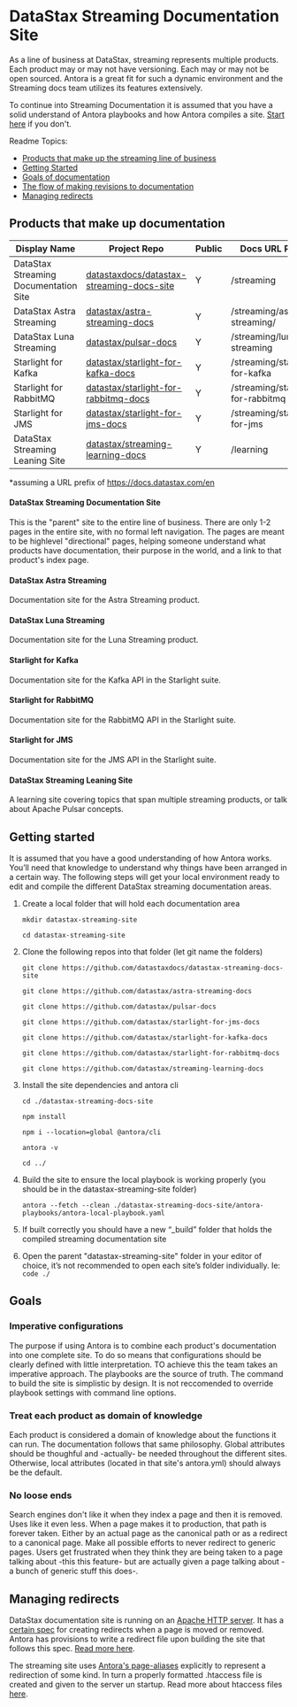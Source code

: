 # DataStax Streaming Documentation Site

As a line of business at DataStax, streaming represents multiple products. Each product may or may not have versioning. Each may or may not be open sourced. Antora is a great fit for such a dynamic environment and the Streaming docs team utilizes its features extensively.

To continue into Streaming Documentation it is assumed that you have a solid understand of Antora playbooks and how Antora compiles a site. [Start here](https://docs.antora.org/antora/latest/how-antora-works/) if you don't.

Readme Topics:

- [Products that make up the streaming line of business](#products-that-make-up-documentation)
- [Getting Started](#getting-started)
- [Goals of documentation](#goals)
- [The flow of making revisions to documentation](#making-revisions-to-documentation)
- [Managing redirects](#managing-redirects)

## Products that make up documentation

| Display Name                             | Project Repo                                                                                      | Public | Docs URL Path*                    |
|------------------------------------------|---------------------------------------------------------------------------------------------------|--------|-----------------------------------|
| DataStax Streaming Documentation Site    | [datastaxdocs/datastax-streaming-docs-site](https://github.com/datastaxdocs/datastax-streaming-docs-site) | Y      | /streaming                        |
| DataStax Astra Streaming                 | [datastax/astra-streaming-docs](https://github.com/datastax/astra-streaming-docs)                 | Y      | /streaming/astra-streaming/       |
| DataStax Luna Streaming                  | [datastax/pulsar-docs](https://github.com/datastax/pulsar-docs)                                   | Y      | /streaming/luna-streaming         |
| Starlight for Kafka                      | [datastax/starlight-for-kafka-docs](https://github.com/datastax/starlight-for-kafka-docs)         | Y      | /streaming/starlight-for-kafka    |
| Starlight for RabbitMQ                   | [datastax/starlight-for-rabbitmq-docs](https://github.com/datastax/starlight-for-rabbitmq-docs)   | Y      | /streaming/starlight-for-rabbitmq |
| Starlight for JMS                        | [datastax/starlight-for-jms-docs](https://github.com/datastax/starlight-for-jms-docs)             | Y      | /streaming/starlight-for-jms      |
| DataStax Streaming Leaning Site          | [datastax/streaming-learning-docs](https://github.com/datastax/streaming-learning-docs)           |Y| /learning                         |

*assuming a URL prefix of https://docs.datastax.com/en

#### DataStax Streaming Documentation Site

This is the "parent" site to the entire line of business. There are only 1-2 pages in the entire site, with no formal left navigation. The pages are meant to be highlevel "directional" pages, helping someone understand what products have documentation, their purpose in the world, and a link to that product's index page.

#### DataStax Astra Streaming

Documentation site for the Astra Streaming product.

#### DataStax Luna Streaming

Documentation site for the Luna Streaming product.

#### Starlight for Kafka

Documentation site for the Kafka API in the Starlight suite.

#### Starlight for RabbitMQ

Documentation site for the RabbitMQ API in the Starlight suite.

#### Starlight for JMS

Documentation site for the JMS API in the Starlight suite.

#### DataStax Streaming Leaning Site

A learning site covering topics that span multiple streaming products, or talk about Apache Pulsar concepts.

## Getting started

It is assumed that you have a good understanding of how Antora works. You’ll need that knowledge to understand why things have been arranged in a certain way. The following steps will get your local environment ready to edit and compile the different DataStax streaming documentation areas.

1. Create a local folder that will hold each documentation area
  
    `mkdir datastax-streaming-site`

    `cd datastax-streaming-site`

2. Clone the following repos into that folder (let git name the folders)

   `git clone https://github.com/datastaxdocs/datastax-streaming-docs-site`

   `git clone https://github.com/datastax/astra-streaming-docs`

   `git clone https://github.com/datastax/pulsar-docs`

   `git clone https://github.com/datastax/starlight-for-jms-docs`

   `git clone https://github.com/datastax/starlight-for-kafka-docs`

   `git clone https://github.com/datastax/starlight-for-rabbitmq-docs`

   `git clone https://github.com/datastax/streaming-learning-docs`

3. Install the site dependencies and antora cli

   `cd ./datastax-streaming-docs-site`

   `npm install`

   `npm i --location=global @antora/cli`

   `antora -v`

   `cd ../`

4. Build the site to ensure the local playbook is working properly (you should be in the datastax-streaming-site folder)

   `antora --fetch --clean ./datastax-streaming-docs-site/antora-playbooks/antora-local-playbook.yaml`

5. If built correctly you should have a new “_build” folder that holds the compiled streaming documentation site
6. Open the parent "datastax-streaming-site" folder in your editor of choice, it’s not recommended to open each site’s folder individually. Ie: `code ./`

## Goals

### Imperative configurations

The purpose if using Antora is to combine each product's documentation into one complete site. To do so means that configurations should be clearly defined with little interpretation. TO achieve this the team takes an imperative approach. The playbooks are the source of truth. The command to build the site is simplistic by design. It is not reccomended to override playbook settings with command line options.

### Treat each product as domain of knowledge

Each product is considered a domain of knowledge about the functions it can run. The documentation follows that same philosophy. Global attributes should be thoughful and -actually- be needed throughout the different sites. Otherwise, local attributes (located in that site's antora.yml) should always be the default.

### No loose ends

Search engines don't like it when they index a page and then it is removed. Uses like it even less. When a page makes it to production, that path is forever taken. Either by an actual page as the canonical path or as a redirect to a canonical page. Make all possible efforts to never redirect to generic pages. Users get frustrated when they think they are being taken to a page talking about -this this feature- but are actually given a page talking about -a bunch of generic stuff this does-.

## Managing redirects

DataStax documentation site is running on an [Apache HTTP server](https://httpd.apache.org/). It has a [certain spec](https://httpd.apache.org/docs/current/rewrite/remapping.html) for creating redirects when a page is moved or removed. Antora has provisions to write a redirect file upon building the site that follows this spec. [Read more here](https://docs.antora.org/antora/latest/playbook/urls-redirect-facility/#httpd).

The streaming site uses [Antora's page-aliases](https://docs.antora.org/antora/latest/page/page-aliases/) explicitly to represent a redirection of some kind. In turn a properly formatted .htaccess file is created and given to the server un startup. Read more about htaccess files [here](https://httpd.apache.org/docs/current/howto/htaccess.html).
